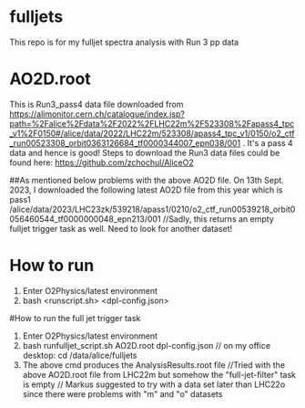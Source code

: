 # fulljets
This repo is for my fulljet spectra analysis with Run 3 pp data

# AO2D.root
This is Run3_pass4 data file downloaded from https://alimonitor.cern.ch/catalogue/index.jsp?path=%2Falice%2Fdata%2F2022%2FLHC22m%2F523308%2Fapass4_tpc_v1%2F0150#/alice/data/2022/LHC22m/523308/apass4_tpc_v1/0150/o2_ctf_run00523308_orbit0363126684_tf0000344007_epn038/001 . It's a pass 4 data and hence is good!
Steps to download the Run3 data files could be found here: https://github.com/zchochul/AliceO2

##As mentioned below problems with the above AO2D file. On 13th Sept. 2023, I downloaded the following latest AO2D file from this year which is pass1
/alice/data/2023/LHC23zk/539218/apass1/0210/o2_ctf_run00539218_orbit0056460544_tf0000000048_epn213/001
//Sadly, this returns an empty fulljet trigger task as well. Need to look for another dataset!

# How to run
1. Enter O2Physics/latest environment
2. bash <runscript.sh> <inputdata-file> <dpl-config.json>

#How to run the full jet trigger task
1. Enter O2Physics/latest environment
2. bash runfulljet_script.sh AO2D.root dpl-config.json		// on my office desktop: cd /data/alice/fulljets
3. The above cmd produces the AnalysisResults.root file		//Tried with the above AO2D.root file from LHC22m but somehow the "full-jet-filter" task is empty
						// Markus suggested to try with a data set later than LHC22o since there were problems with "m" and "o" datasets
  
